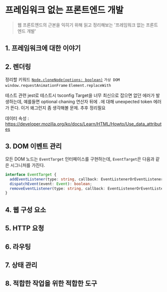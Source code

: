 # 프레임워크 없는 프론트엔드 개발
> 웹 프론트엔드의 근본을 익히기 위해 읽고 정리해보는 '프레임워크 없는 프론트엔드 개발'

## 1. 프레임워크에 대한 이야기
## 2. 렌더링

정리할 키워드
[`Node.cloneNode(options: boolean)`](https://developer.mozilla.org/en-US/docs/Web/API/Node/cloneNode)
`가상 DOM`
`window.requestAnimationFrame`
`Element.replaceWith`

테스트 관련
jest로 테스트시 tsconfig Target을 너무 최신으로 잡으면 없던 에러가 발생하는데, 예를들면 optional chaning 연산자 뒤에 `.`에 대해 unexpected token 에러가 뜬다. 이거 왜그런지 좀 생각해볼 문제. 추후 정리필요

데이터 속성 : https://developer.mozilla.org/ko/docs/Learn/HTML/Howto/Use_data_attributes

## 3. DOM 이벤트 관리
모든 DOM 노드는 `EventTarget` 인터페이스를 구현하는데, `EventTarget`은 다음과 같은 시그니처를 가진다.
```ts
interface EventTarget {
  addEventListener(type: string, callback: EventListenerOrEventListenerObject | null, options?: AddEventListenerOptions | boolean): void;
  dispatchEvent(event: Event): boolean;
  removeEventListener(type: string, callback: EventListenerOrEventListenerObject | null, options?: EventListenerOptions | boolean): void;
}
```



## 4. 웹 구성 요소
## 5. HTTP 요청
## 6. 라우팅
## 7. 상태 관리
## 8. 적합한 작업을 위한 적합한 도구
